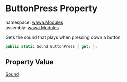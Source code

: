 # ButtonPress Property

namespace: [wawa\.Modules](../../wawa.Modules.md)<br />
assembly: [wawa\.Modules](../../../wawa.Modules.md)

Gets the sound that plays when pressing down a button\.

```csharp
public static Sound ButtonPress { get; };
```

## Property Value

[Sound](../../../wawa.Modules/wawa.Modules/Sound.md)

